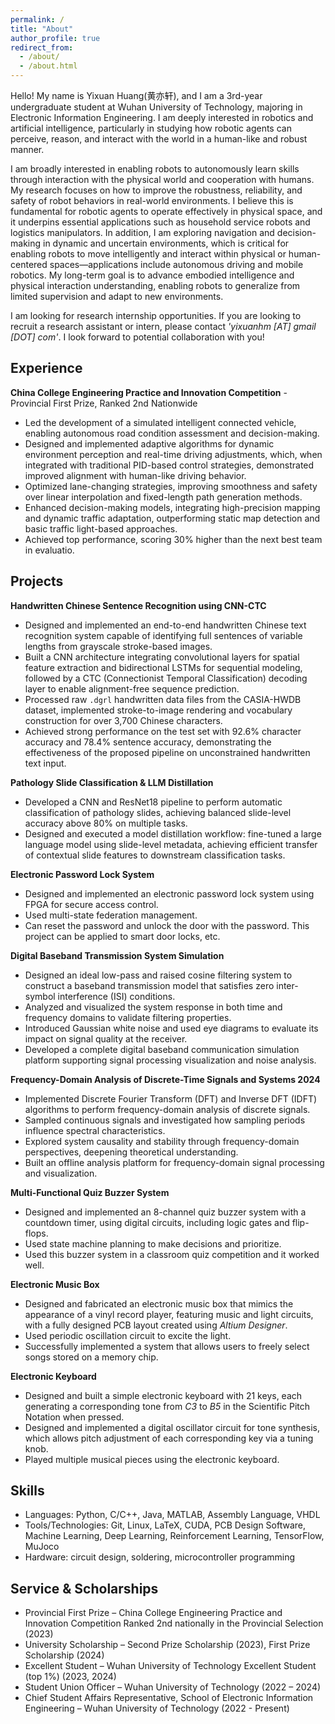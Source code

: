 ```yaml
---
permalink: /
title: "About"
author_profile: true
redirect_from: 
  - /about/
  - /about.html
---
```


Hello! My name is Yixuan Huang(黄亦轩), and I am a 3rd-year undergraduate student at Wuhan University of Technology, majoring in Electronic Information Engineering. I am deeply interested in robotics and artificial intelligence, particularly in studying how robotic agents can perceive, reason, and interact with the world in a human-like and robust manner.

I am broadly interested in enabling robots to autonomously learn skills through interaction with the physical world and cooperation with humans. My research focuses on how to improve the robustness, reliability, and safety of robot behaviors in real-world environments. I believe this is fundamental for robotic agents to operate effectively in physical space, and it underpins essential applications such as household service robots and logistics manipulators. In addition, I am exploring navigation and decision-making in dynamic and uncertain environments, which is critical for enabling robots to move intelligently and interact within physical or human-centered spaces—applications include autonomous driving and mobile robotics. My long-term goal is to advance embodied intelligence and physical interaction understanding, enabling robots to generalize from limited supervision and adapt to new environments.

I am looking for research internship opportunities. If you are looking to recruit a research assistant or intern, please contact *'yixuanhm [AT] gmail [DOT] com'*. I look forward to potential collaboration with you!

## Experience

**China College Engineering Practice and Innovation Competition** - Provincial First Prize, Ranked 2nd Nationwide

- Led the development of a simulated intelligent connected vehicle, enabling autonomous road condition assessment and decision-making.
- Designed and implemented adaptive algorithms for dynamic environment perception and real-time driving adjustments, which, when integrated with traditional PID-based control strategies, demonstrated improved alignment with human-like driving behavior.
- Optimized lane-changing strategies, improving smoothness and safety over linear interpolation and fixed-length path generation methods.
- Enhanced decision-making models, integrating high-precision mapping and dynamic traffic adaptation, outperforming static map detection and basic traffic light-based approaches.
- Achieved top performance, scoring 30% higher than the next best team in evaluatio.

## Projects

**Handwritten Chinese Sentence Recognition using CNN-CTC**

- Designed and implemented an end-to-end handwritten Chinese text recognition system capable of identifying full sentences of variable lengths from grayscale stroke-based images.
- Built a CNN architecture integrating convolutional layers for spatial feature extraction and bidirectional LSTMs for sequential modeling, followed by a CTC (Connectionist Temporal Classification) decoding layer to enable alignment-free sequence prediction.
- Processed raw `.dgrl` handwritten data files from the CASIA-HWDB dataset, implemented stroke-to-image rendering and vocabulary construction for over 3,700 Chinese characters.
- Achieved strong performance on the test set with 92.6% character accuracy and 78.4% sentence accuracy, demonstrating the effectiveness of the proposed pipeline on unconstrained handwritten text input.

**Pathology Slide Classification & LLM Distillation**

- Developed a CNN and ResNet18 pipeline to perform automatic classification of pathology slides, achieving balanced slide-level accuracy above 80% on multiple tasks.
- Designed and executed a model distillation workflow: fine-tuned a large language model using slide-level metadata, achieving efficient transfer of contextual slide features to downstream classification tasks.

**Electronic Password Lock System**

- Designed and implemented an electronic password lock system using FPGA for secure access control.
- Used multi-state federation management.
- Can reset the password and unlock the door with the password. This project can be applied to smart door locks, etc.

**Digital Baseband Transmission System Simulation**

- Designed an ideal low-pass and raised cosine filtering system to construct a baseband transmission model that
satisfies zero inter-symbol interference (ISI) conditions.
- Analyzed and visualized the system response in both time and frequency domains to validate filtering properties.
- Introduced Gaussian white noise and used eye diagrams to evaluate its impact on signal quality at the receiver.
- Developed a complete digital baseband communication simulation platform supporting signal processing
visualization and noise analysis.

**Frequency-Domain Analysis of Discrete-Time Signals and Systems 2024**
- Implemented Discrete Fourier Transform (DFT) and Inverse DFT (IDFT) algorithms to perform
frequency-domain analysis of discrete signals.
- Sampled continuous signals and investigated how sampling periods influence spectral characteristics.
- Explored system causality and stability through frequency-domain perspectives, deepening theoretical
understanding.
- Built an offline analysis platform for frequency-domain signal processing and visualization.

**Multi-Functional Quiz Buzzer System**

- Designed and implemented an 8-channel quiz buzzer system with a countdown timer, using digital circuits, including logic gates and flip-flops.
- Used state machine planning to make decisions and prioritize.
- Used this buzzer system in a classroom quiz competition and it worked well.

**Electronic Music Box**

- Designed and fabricated an electronic music box that mimics the appearance of a vinyl record player, featuring music and light circuits, with a fully designed PCB layout created using *Altium Designer*.
- Used periodic oscillation circuit to excite the light.
- Successfully implemented a system that allows users to freely select songs stored on a memory chip.

**Electronic Keyboard**

- Designed and built a simple electronic keyboard with 21 keys, each generating a corresponding tone from *C3* to *B5* in the Scientific Pitch Notation when pressed.
- Designed and implemented a digital oscillator circuit for tone synthesis, which allows pitch adjustment of each corresponding key via a tuning knob.
- Played multiple musical pieces using the electronic keyboard.

## Skills

- Languages: Python, C/C++, Java, MATLAB, Assembly Language, VHDL
- Tools/Technologies: Git, Linux, LaTeX, CUDA, PCB Design Software, Machine Learning, Deep Learning, Reinforcement Learning, TensorFlow, MuJoco
- Hardware: circuit design, soldering, microcontroller programming

## Service & Scholarships

- Provincial First Prize – China College Engineering Practice and Innovation Competition Ranked 2nd nationally in the Provincial Selection (2023)
- University Scholarship – Second Prize Scholarship (2023), First Prize Scholarship (2024)
- Excellent Student – Wuhan University of Technology Excellent Student (top 1%) (2023, 2024)
- Student Union Officer – Wuhan University of Technology (2022 – 2024)
- Chief Student Affairs Representative, School of Electronic Information Engineering – Wuhan University of Technology (2022 - Present)



<script type='text/javascript' id='clustrmaps' src='//cdn.clustrmaps.com/map_v2.js?cl=ffffff&w=a&t=tt&d=Cc2qASzVj90GaBysC5xLdGcUFFnHPyK_OsXdTvW6mDI&co=2d78ad&cmo=3acc3a&cmn=ff5353&ct=ffffff'></script>

<script type="text/javascript" id="clustrmaps" src="//clustrmaps.com/map_v2.js?d=qkyaUk8ZTCcRU7WCFxztDE-T9QhniwOZBAYp6BcmMYA"></script>

